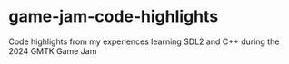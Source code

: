# game-jam-code-highlights
Code highlights from my experiences learning SDL2 and C++ during the 2024 GMTK Game Jam
